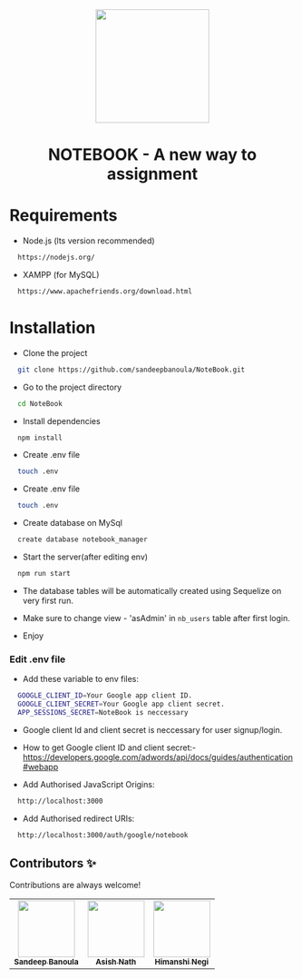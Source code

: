 <div align = "center">

<img height=200px src="./public/images/logo.svg">

# NOTEBOOK - A new way to assignment

</div>

# Requirements

- Node.js (lts version recommended)

```bash
  https://nodejs.org/
```

- XAMPP (for MySQL)

```bash
  https://www.apachefriends.org/download.html
```

# Installation

- Clone the project

```bash
  git clone https://github.com/sandeepbanoula/NoteBook.git
```

- Go to the project directory

```bash
  cd NoteBook
```

- Install dependencies

```bash
  npm install
```

- Create .env file

```bash
  touch .env
```

- Create .env file

```bash
  touch .env
```

- Create database on MySql

```bash
  create database notebook_manager
```

- Start the server(after editing env)

```bash
  npm run start
```

- The database tables will be automatically created using Sequelize on very first run.

- Make sure to change view - 'asAdmin' in `nb_users` table after first login.

- Enjoy

### Edit .env file

- Add these variable to env files:

```bash
  GOOGLE_CLIENT_ID=Your Google app client ID.
  GOOGLE_CLIENT_SECRET=Your Google app client secret.
  APP_SESSIONS_SECRET=NoteBook is neccessary
```

- Google client Id and client secret is neccessary for user signup/login.

- How to get Google client ID and client secret:-
  https://developers.google.com/adwords/api/docs/guides/authentication#webapp

- Add Authorised JavaScript Origins:

```bash
  http://localhost:3000
```

- Add Authorised redirect URIs:

```bash
  http://localhost:3000/auth/google/notebook
```

## Contributors ✨

Contributions are always welcome!

<table>
  <tr>
    <td align="center"><a href="https://github.com/sandeepbanoula" target="_blank"><img src="https://avatars.githubusercontent.com/u/65235940?v=4" width="100px;" alt=""/><br /><sub><b>Sandeep Banoula</b></sub></a><br /></td>
    <td align="center"><a href="https://github.com/blehnk" target="_blank"><img src="https://avatars.githubusercontent.com/u/59351771?v=4" width="100px;" alt=""/><br /><sub><b>Asish Nath</b></sub></a><br /></td>
    <td align="center"><a href="https://github.com/himanshinegi23" target="_blank"><img src="https://avatars.githubusercontent.com/u/143116065?v=4" width="100px;" alt=""/><br /><sub><b>Himanshi Negi</b></sub></a><br /></td>
  </tr>
</table>
